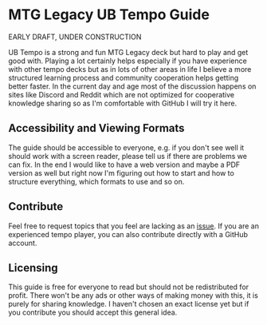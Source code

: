 # MTG Legacy UB Tempo Guide

EARLY DRAFT, UNDER CONSTRUCTION

UB Tempo is a strong and fun MTG Legacy deck but hard to play and get good with.
Playing a lot certainly helps especially if you have experience with other tempo decks but as in lots of other areas in life I believe a more structured learning process and community cooperation helps getting better faster.
In the current day and age most of the discussion happens on sites like Discord and Reddit which are not optimized for cooperative knowledge sharing so as I'm comfortable with GitHub I will try it here.

## Accessibility and Viewing Formats

The guide should be accessible to everyone, e.g. if you don't see well it should work with a screen reader, please tell us if there are problems we can fix.
In the end I would like to have a web version and maybe a PDF version as well but right now I'm figuring out how to start and how to structure everything, which formats to use and so on.

## Contribute

Feel free to request topics that you feel are lacking as an [issue](https://github.com/KonradHoeffner/tempoguide/issues).
If you are an experienced tempo player, you can also contribute directly with a GitHub account.

## Licensing

This guide is free for everyone to read but should not be redistributed for profit.
There won't be any ads or other ways of making money with this, it is purely for sharing knowledge.
I haven't chosen an exact license yet but if you contribute you should accept this general idea.
